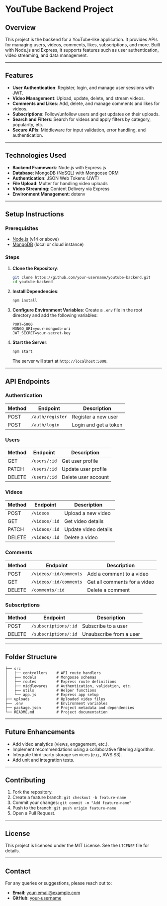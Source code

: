 # YouTube Backend Project

## **Overview**
This project is the backend for a YouTube-like application. It provides APIs for managing users, videos, comments, likes, subscriptions, and more. Built with Node.js and Express, it supports features such as user authentication, video streaming, and data management.

---

## **Features**
- **User Authentication**: Register, login, and manage user sessions with JWT.
- **Video Management**: Upload, update, delete, and stream videos.
- **Comments and Likes**: Add, delete, and manage comments and likes for videos.
- **Subscriptions**: Follow/unfollow users and get updates on their uploads.
- **Search and Filters**: Search for videos and apply filters by category, popularity, etc.
- **Secure APIs**: Middleware for input validation, error handling, and authentication.

---

## **Technologies Used**
- **Backend Framework**: Node.js with Express.js
- **Database**: MongoDB (NoSQL) with Mongoose ORM
- **Authentication**: JSON Web Tokens (JWT)
- **File Upload**: Multer for handling video uploads
- **Video Streaming**: Content Delivery via Express
- **Environment Management**: dotenv

---

## **Setup Instructions**

### Prerequisites
- [Node.js](https://nodejs.org/) (v14 or above)
- [MongoDB](https://www.mongodb.com/) (local or cloud instance)

### Steps
1. **Clone the Repository**:
   ```bash
   git clone https://github.com/your-username/youtube-backend.git
   cd youtube-backend
   ```

2. **Install Dependencies**:
   ```bash
   npm install
   ```

3. **Configure Environment Variables**:
   Create a `.env` file in the root directory and add the following variables:
   ```env
   PORT=5000
   MONGO_URI=your-mongodb-uri
   JWT_SECRET=your-secret-key
   ```

4. **Start the Server**:
   ```bash
   npm start
   ```
   The server will start at `http://localhost:5000`.

---

## **API Endpoints**

### Authentication
| Method | Endpoint         | Description            |
|--------|------------------|------------------------|
| POST   | `/auth/register` | Register a new user    |
| POST   | `/auth/login`    | Login and get a token  |

### Users
| Method | Endpoint             | Description                |
|--------|----------------------|----------------------------|
| GET    | `/users/:id`         | Get user profile           |
| PATCH  | `/users/:id`         | Update user profile        |
| DELETE | `/users/:id`         | Delete user account        |

### Videos
| Method | Endpoint            | Description               |
|--------|---------------------|---------------------------|
| POST   | `/videos`           | Upload a new video        |
| GET    | `/videos/:id`       | Get video details         |
| PATCH  | `/videos/:id`       | Update video details      |
| DELETE | `/videos/:id`       | Delete a video            |

### Comments
| Method | Endpoint                 | Description                |
|--------|--------------------------|----------------------------|
| POST   | `/videos/:id/comments`   | Add a comment to a video   |
| GET    | `/videos/:id/comments`   | Get all comments for a video |
| DELETE | `/comments/:id`          | Delete a comment           |

### Subscriptions
| Method | Endpoint              | Description                     |
|--------|-----------------------|---------------------------------|
| POST   | `/subscriptions/:id`  | Subscribe to a user            |
| DELETE | `/subscriptions/:id`  | Unsubscribe from a user        |

---

## **Folder Structure**
```
├── src
│   ├── controllers    # API route handlers
│   ├── models         # Mongoose schemas
│   ├── routes         # Express route definitions
│   ├── middlewares    # Authentication, validation, etc.
│   ├── utils          # Helper functions
│   └── app.js         # Express app setup
├── uploads            # Uploaded video files
├── .env               # Environment variables
├── package.json       # Project metadata and dependencies
└── README.md          # Project documentation
```

---

## **Future Enhancements**
- Add video analytics (views, engagement, etc.).
- Implement recommendations using a collaborative filtering algorithm.
- Integrate third-party storage services (e.g., AWS S3).
- Add unit and integration tests.

---

## **Contributing**
1. Fork the repository.
2. Create a feature branch: `git checkout -b feature-name`
3. Commit your changes: `git commit -m "Add feature-name"`
4. Push to the branch: `git push origin feature-name`
5. Open a Pull Request.

---

## **License**
This project is licensed under the MIT License. See the `LICENSE` file for details.

---

## **Contact**
For any queries or suggestions, please reach out to:
- **Email**: your-email@example.com
- **GitHub**: [your-username](https://github.com/your-username)

